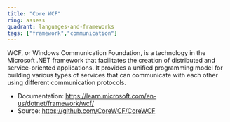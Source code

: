 ```yaml
---
title: "Core WCF"
ring: assess
quadrant: languages-and-frameworks
tags: ["framework","communication"]
--- 
```

WCF, or Windows Communication Foundation, is a technology in the Microsoft .NET framework that facilitates the creation of distributed and service-oriented applications. It provides a unified programming model for building various types of services that can communicate with each other using different communication protocols.

- Documentation: https://learn.microsoft.com/en-us/dotnet/framework/wcf/
- Source: https://github.com/CoreWCF/CoreWCF
